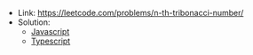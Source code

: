 - Link: https://leetcode.com/problems/n-th-tribonacci-number/
- Solution:
  - [Javascript](index.js)
  - [Typescript](index.ts)